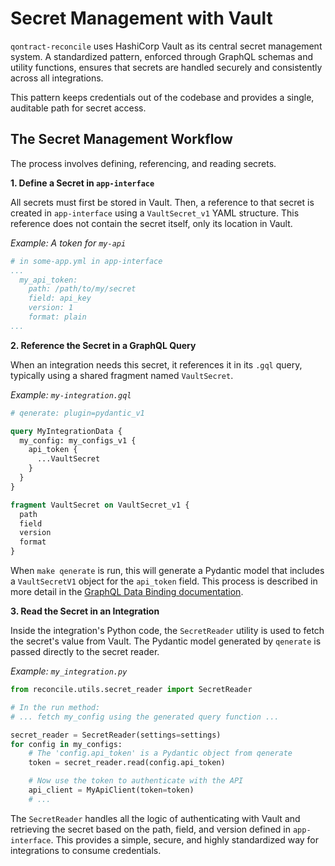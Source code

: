 # Secret Management with Vault

`qontract-reconcile` uses HashiCorp Vault as its central secret management system. A standardized pattern, enforced through GraphQL schemas and utility functions, ensures that secrets are handled securely and consistently across all integrations.

This pattern keeps credentials out of the codebase and provides a single, auditable path for secret access.

## The Secret Management Workflow

The process involves defining, referencing, and reading secrets.

**1. Define a Secret in `app-interface`**

All secrets must first be stored in Vault. Then, a reference to that secret is created in `app-interface` using a `VaultSecret_v1` YAML structure. This reference does not contain the secret itself, only its location in Vault.

*Example: A token for `my-api`*
```yaml
# in some-app.yml in app-interface
...
  my_api_token:
    path: /path/to/my/secret
    field: api_key
    version: 1
    format: plain
...
```

**2. Reference the Secret in a GraphQL Query**

When an integration needs this secret, it references it in its `.gql` query, typically using a shared fragment named `VaultSecret`.

*Example: `my-integration.gql`*
```graphql
# qenerate: plugin=pydantic_v1

query MyIntegrationData {
  my_config: my_configs_v1 {
    api_token {
      ...VaultSecret
    }
  }
}

fragment VaultSecret on VaultSecret_v1 {
  path
  field
  version
  format
}
```
When `make qenerate` is run, this will generate a Pydantic model that includes a `VaultSecretV1` object for the `api_token` field. This process is described in more detail in the [GraphQL Data Binding documentation](./gql-data-binding.md).

**3. Read the Secret in an Integration**

Inside the integration's Python code, the `SecretReader` utility is used to fetch the secret's value from Vault. The Pydantic model generated by `qenerate` is passed directly to the secret reader.

*Example: `my_integration.py`*
```python
from reconcile.utils.secret_reader import SecretReader

# In the run method:
# ... fetch my_config using the generated query function ...

secret_reader = SecretReader(settings=settings)
for config in my_configs:
    # The 'config.api_token' is a Pydantic object from qenerate
    token = secret_reader.read(config.api_token)

    # Now use the token to authenticate with the API
    api_client = MyApiClient(token=token)
    # ...
```

The `SecretReader` handles all the logic of authenticating with Vault and retrieving the secret based on the path, field, and version defined in `app-interface`. This provides a simple, secure, and highly standardized way for integrations to consume credentials.

